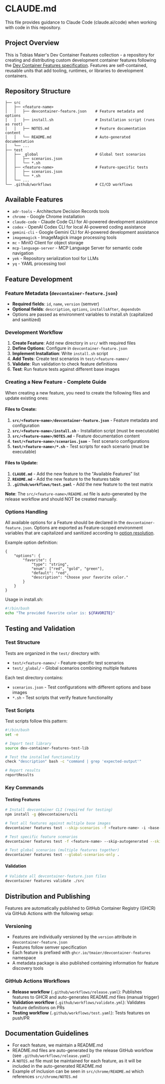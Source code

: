 # CLAUDE.md

This file provides guidance to Claude Code (claude.ai/code) when working with code in this repository.

## Project Overview

This is Tobias Maier's Dev Container Features collection - a repository for creating and distributing custom development container features following the [Dev Container Features specification](https://containers.dev/implementors/features/). Features are self-contained, reusable units that add tooling, runtimes, or libraries to development containers.

## Repository Structure

```
├── src
│   ├── <feature-name>
│   │   ├── devcontainer-feature.json    # Feature metadata and options
│   │   ├── install.sh                   # Installation script (runs as root)
│   │   ├── NOTES.md                     # Feature documentation content
│   │   └── README.md                    # Auto-generated documentation
│   └── ...
├── test
│   ├── _global                          # Global test scenarios
│   │   ├── scenarios.json
│   │   └── *.sh
│   ├── <feature-name>                   # Feature-specific tests
│   │   ├── scenarios.json
│   │   └── *.sh
│   └── ...
└── .github/workflows                    # CI/CD workflows
```

## Available Features

- `adr-tools` - Architecture Decision Records tools
- `chrome` - Google Chrome installation
- `claude-code` - Claude Code CLI for AI-powered development assistance
- `codex` - OpenAI Codex CLI for local AI-powered coding assistance
- `gemini-cli` - Google Gemini CLI for AI-powered development assistance
- `imagemagick` - ImageMagick image processing tools
- `mc` - MinIO Client for object storage
- `mcp-language-server` - MCP Language Server for semantic code navigation
- `yek` - Repository serialization tool for LLMs
- `yq` - YAML processing tool

## Feature Development

### Feature Metadata (`devcontainer-feature.json`)
- **Required fields**: `id`, `name`, `version` (semver)
- **Optional fields**: `description`, `options`, `installsAfter`, `dependsOn`
- Options are passed as environment variables to install.sh (capitalized and sanitized)

### Development Workflow

1. **Create Feature**: Add new directory in `src/` with required files
2. **Define Options**: Configure in `devcontainer-feature.json` 
3. **Implement Installation**: Write `install.sh` script
4. **Add Tests**: Create test scenarios in `test/<feature-name>/`
5. **Validate**: Run validation to check feature definitions
6. **Test**: Run feature tests against different base images

### Creating a New Feature - Complete Guide

When creating a new feature, you need to create the following files and update existing ones:

#### Files to Create:
1. **`src/<feature-name>/devcontainer-feature.json`** - Feature metadata and configuration
2. **`src/<feature-name>/install.sh`** - Installation script (must be executable)
3. **`src/<feature-name>/NOTES.md`** - Feature documentation content
4. **`test/<feature-name>/scenarios.json`** - Test scenario configurations
5. **`test/<feature-name>/*.sh`** - Test scripts for each scenario (must be executable)

#### Files to Update:
1. **`CLAUDE.md`** - Add the new feature to the "Available Features" list
2. **`README.md`** - Add the new feature to the features table
3. **`.github/workflows/test.yaml`** - Add the new feature to the test matrix

**Note**: The `src/<feature-name>/README.md` file is auto-generated by the release workflow and should NOT be created manually.

### Options Handling

All available options for a Feature should be declared in the `devcontainer-feature.json`. Options are exported as Feature-scoped environment variables that are capitalized and sanitized according to [option resolution](https://containers.dev/implementors/features/#option-resolution).

Example option definition:
```jsonc
{
    "options": {
        "favorite": {
            "type": "string",
            "enum": ["red", "gold", "green"],
            "default": "red",
            "description": "Choose your favorite color."
        }
    }
}
```

Usage in install.sh:
```bash
#!/bin/bash
echo "The provided favorite color is: ${FAVORITE}"
```

## Testing and Validation

### Test Structure
Tests are organized in the `test/` directory with:
- `test/<feature-name>/` - Feature-specific test scenarios
- `test/_global/` - Global scenarios combining multiple features

Each test directory contains:
- `scenarios.json` - Test configurations with different options and base images
- `*.sh` - Test scripts that verify feature functionality

### Test Scripts
Test scripts follow this pattern:
```bash
#!/bin/bash
set -e

# Import test library
source dev-container-features-test-lib

# Test the installed functionality
check "description" bash -c "command | grep 'expected-output'"

# Report results
reportResults
```

### Key Commands

#### Testing Features
```bash
# Install devcontainer CLI (required for testing)
npm install -g @devcontainers/cli

# Test all features against multiple base images
devcontainer features test --skip-scenarios -f <feature-name> -i <base-image> .

# Test specific feature scenarios
devcontainer features test -f <feature-name> --skip-autogenerated --skip-duplicated .

# Test global scenarios (multiple features together)
devcontainer features test --global-scenarios-only .
```

#### Validation
```bash
# Validate all devcontainer-feature.json files
devcontainer features validate ./src
```

## Distribution and Publishing

Features are automatically published to GitHub Container Registry (GHCR) via GitHub Actions with the following setup:

### Versioning
- Features are individually versioned by the `version` attribute in `devcontainer-feature.json`
- Features follow semver specification
- Each feature is prefixed with `ghcr.io/tmaier/devcontainer-features` namespace
- A metadata package is also published containing information for feature discovery tools

### GitHub Actions Workflows
- **Release workflow** (`.github/workflows/release.yaml`): Publishes features to GHCR and auto-generates README.md files (manual trigger)
- **Validation workflow** (`.github/workflows/validate.yml`): Validates feature definitions on PRs
- **Testing workflow** (`.github/workflows/test.yaml`): Tests features on push/PR

## Documentation Guidelines

- For each feature, we maintain a README.md
- README.md files are auto-generated by the release GitHub workflow (see `.github/workflows/release.yaml`)
- A `NOTES.md` file must be maintained for each feature, as it will be included in the auto-generated README.md
- Example of inclusion can be seen in `src/chrome/README.md` which references `src/chrome/NOTES.md`
